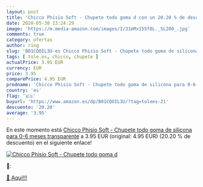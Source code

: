```yaml
---
layout: post
title: 'Chicco Phisio Soft - Chupete todo goma d con un 20.20 % de descuento'
date: 2020-05-30 13:24:29
image: 'https://m.media-amazon.com/images/I/31mMx155f8L._SL200_.jpg'
comments: true
category: ofertas
author: ring
slug: 'B01CQOIL3U-es Chicco Phisio Soft - Chupete todo goma de silicona para...'
tags: [ tole.es, chicco, chupete ]
actualPrice: 3.95 EUR
currency: EUR
price: 3.95
comparePrice: 4.95 EUR
prodname: 'Chicco Phisio Soft - Chupete todo goma de silicona para 0-6 meses transparente'
country: 'es'
flag: '🇪🇸'
buyurl: 'https://www.amazon.es/dp/B01CQOIL3U/?tag=tolees-21'
descuento: '20.20'
average: '3.95'
---
```


En este momento está [Chicco Phisio Soft - Chupete todo goma de silicona para 0-6 meses transparente](https://www.amazon.es/dp/B01CQOIL3U/?tag=tolees-21) a 3.95 EUR (original: 4.95 EUR) (20.20 %  de descuento) en el siguiente enlace!

[![Chicco Phisio Soft - Chupete todo goma d](https://m.media-amazon.com/images/I/31mMx155f8L._SL200_.jpg)](https://www.amazon.es/dp/B01CQOIL3U/?tag=tolees-21)

🔎:


[🛒 Aquí!!!](https://www.amazon.es/dp/B01CQOIL3U/?tag=tolees-21)
